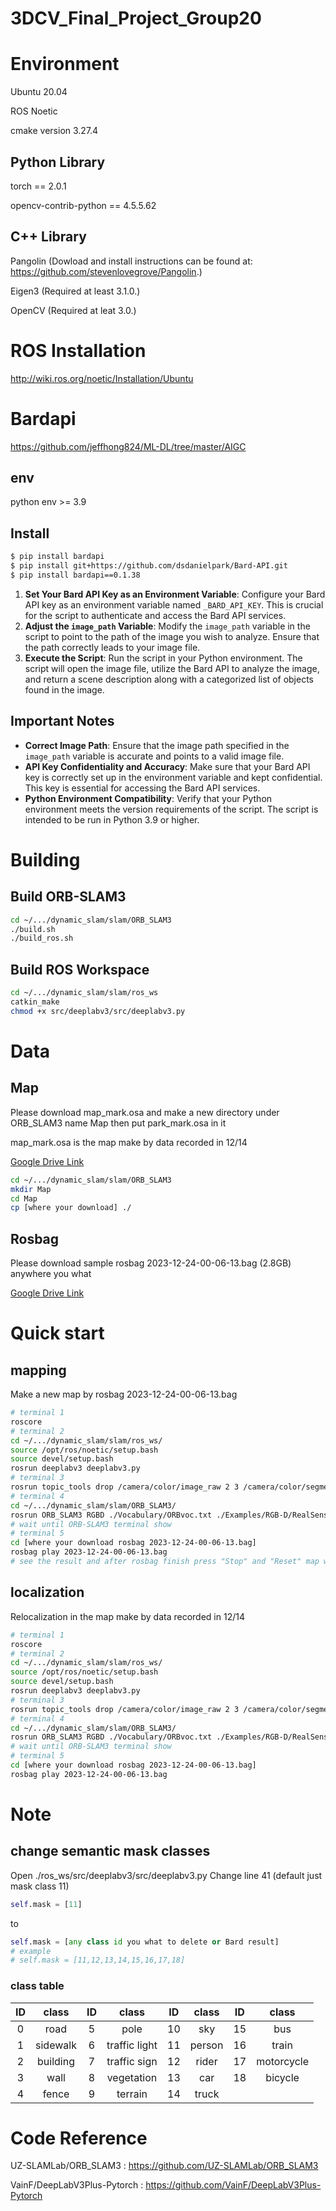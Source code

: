 # 3DCV_Final_Project_Group20

# Environment

Ubuntu 20.04

ROS Noetic

cmake version 3.27.4

## Python Library

torch == 2.0.1

opencv-contrib-python == 4.5.5.62

## C++ Library

Pangolin (Dowload and install instructions can be found at: https://github.com/stevenlovegrove/Pangolin.)

Eigen3 (Required at least 3.1.0.)

OpenCV (Required at leat 3.0.)

# ROS Installation

http://wiki.ros.org/noetic/Installation/Ubuntu

# Bardapi

https://github.com/jeffhong824/ML-DL/tree/master/AIGC

## env

python env >= 3.9

## Install

```bash
$ pip install bardapi
$ pip install git+https://github.com/dsdanielpark/Bard-API.git
$ pip install bardapi==0.1.38
```

1. **Set Your Bard API Key as an Environment Variable**:
   Configure your Bard API key as an environment variable named `_BARD_API_KEY`. This is crucial for the script to authenticate and access the Bard API services.
2. **Adjust the `image_path` Variable**:
   Modify the `image_path` variable in the script to point to the path of the image you wish to analyze. Ensure that the path correctly leads to your image file.
3. **Execute the Script**:
   Run the script in your Python environment. The script will open the image file, utilize the Bard API to analyze the image, and return a scene description along with a categorized list of objects found in the image.

## Important Notes

- **Correct Image Path**:
  Ensure that the image path specified in the `image_path` variable is accurate and points to a valid image file.
- **API Key Confidentiality and Accuracy**:
  Make sure that your Bard API key is correctly set up in the environment variable and kept confidential. This key is essential for accessing the Bard API services.
- **Python Environment Compatibility**:
  Verify that your Python environment meets the version requirements of the script. The script is intended to be run in Python 3.9 or higher.

# Building

## Build ORB-SLAM3

```bash
cd ~/.../dynamic_slam/slam/ORB_SLAM3
./build.sh
./build_ros.sh
```

## Build ROS Workspace

```bash
cd ~/.../dynamic_slam/slam/ros_ws
catkin_make
chmod +x src/deeplabv3/src/deeplabv3.py 
```

# Data

## Map

Please download map_mark.osa and make a new directory under ORB_SLAM3 name Map then put park_mark.osa in it

map_mark.osa is the map make by data recorded in 12/14

[Google Drive Link](https://drive.google.com/file/d/1pJndH0pPkPyFbX6xur7AlUKQxR6XtM_i/view?usp=sharing)

```bash
cd ~/.../dynamic_slam/slam/ORB_SLAM3
mkdir Map
cd Map
cp [where your download] ./
```

## Rosbag

Please download sample rosbag 2023-12-24-00-06-13.bag (2.8GB) anywhere you what

[Google Drive Link](https://drive.google.com/file/d/1zXhicAAgK6DGzryJaCoaJHfb1595Nosg/view?usp=sharing)

# Quick start

## mapping

Make a new map by rosbag 2023-12-24-00-06-13.bag

```bash
# terminal 1
roscore
# terminal 2
cd ~/.../dynamic_slam/slam/ros_ws/
source /opt/ros/noetic/setup.bash
source devel/setup.bash
rosrun deeplabv3 deeplabv3.py
# terminal 3
rosrun topic_tools drop /camera/color/image_raw 2 3 /camera/color/segmentation/image_raw
# terminal 4
cd ~/.../dynamic_slam/slam/ORB_SLAM3/
rosrun ORB_SLAM3 RGBD ./Vocabulary/ORBvoc.txt ./Examples/RGB-D/RealSense_D435i_mapping.yaml
# wait until ORB-SLAM3 terminal show
# terminal 5
cd [where your download rosbag 2023-12-24-00-06-13.bag]
rosbag play 2023-12-24-00-06-13.bag
# see the result and after rosbag finish press "Stop" and "Reset" map will save in default destination(Map/new.osa)
```

## localization

Relocalization in the map make by data recorded in 12/14

```bash
# terminal 1
roscore
# terminal 2
cd ~/.../dynamic_slam/slam/ros_ws/
source /opt/ros/noetic/setup.bash
source devel/setup.bash
rosrun deeplabv3 deeplabv3.py
# terminal 3
rosrun topic_tools drop /camera/color/image_raw 2 3 /camera/color/segmentation/image_raw
# terminal 4
cd ~/.../dynamic_slam/slam/ORB_SLAM3/
rosrun ORB_SLAM3 RGBD ./Vocabulary/ORBvoc.txt ./Examples/RGB-D/RealSense_D435i_localization.yaml
# wait until ORB-SLAM3 terminal show
# terminal 5
cd [where your download rosbag 2023-12-24-00-06-13.bag]
rosbag play 2023-12-24-00-06-13.bag
```

# Note

## change semantic mask classes

Open ./ros_ws/src/deeplabv3/src/deeplabv3.py
Change line 41 (default just mask class 11)

```python
self.mask = [11]
```

to

```python
self.mask = [any class id you what to delete or Bard result]
# example
# self.mask = [11,12,13,14,15,16,17,18]
```

### class table

| ID |  class  | ID |     class     | ID | class | ID |   class   |
| :-: | :------: | :-: | :-----------: | :-: | :----: | :-: | :--------: |
| 0 |   road   | 5 |     pole     | 10 |  sky  | 15 |    bus    |
| 1 | sidewalk | 6 | traffic light | 11 | person | 16 |   train   |
| 2 | building | 7 | traffic sign | 12 | rider | 17 | motorcycle |
| 3 |   wall   | 8 |  vegetation  | 13 |  car  | 18 |  bicycle  |
| 4 |  fence  | 9 |    terrain    | 14 | truck |    |            |

# Code Reference

UZ-SLAMLab/ORB_SLAM3 : https://github.com/UZ-SLAMLab/ORB_SLAM3

VainF/DeepLabV3Plus-Pytorch : https://github.com/VainF/DeepLabV3Plus-Pytorch
